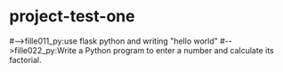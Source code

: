 # project-test-one
#-->fille011_py:use flask python and writing "hello world"
#-->fille022_py:Write a Python program to enter a number and calculate its factorial.
